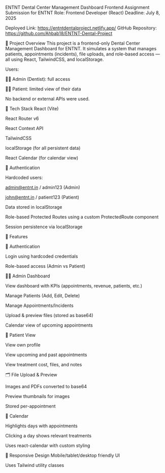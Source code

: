 ENTNT Dental Center Management Dashboard
Frontend Assignment Submission for ENTNT
Role: Frontend Developer (React)
Deadline: July 8, 2025

Deployed Link: https://entntdentalproject.netlify.app/
GitHub Repository: https://github.com/Ahbab18/ENTNT-Dental-Project

📌 Project Overview
This project is a frontend-only Dental Center Management Dashboard for ENTNT. It simulates a system that manages patients, appointments (incidents), file uploads, and role-based access — all using React, TailwindCSS, and localStorage.

Users:

👨‍⚕️ Admin (Dentist): full access

🧑‍⚕️ Patient: limited view of their data

No backend or external APIs were used.

🚀 Tech Stack
React (Vite)

React Router v6

React Context API

TailwindCSS

localStorage (for all persistent data)

React Calendar (for calendar view)

🔐 Authentication

Hardcoded users: 

admin@entnt.in / admin123 (Admin)

john@entnt.in / patient123 (Patient)

Data stored in localStorage

Role-based Protected Routes using a custom ProtectedRoute component

Session persistence via localStorage

📁 Features

🔑 Authentication

Login using hardcoded credentials

Role-based access (Admin vs Patient)

👩‍⚕️ Admin Dashboard

View dashboard with KPIs (appointments, revenue, patients, etc.)

Manage Patients (Add, Edit, Delete)

Manage Appointments/Incidents

Upload & preview files (stored as base64)

Calendar view of upcoming appointments

🧑 Patient View

View own profile

View upcoming and past appointments

View treatment cost, files, and notes

🗂 File Upload & Preview

Images and PDFs converted to base64

Preview thumbnails for images

Stored per-appointment

📆 Calendar

Highlights days with appointments

Clicking a day shows relevant treatments

Uses react-calendar with custom styling

📱 Responsive Design
Mobile/tablet/desktop friendly UI

Uses Tailwind utility classes
